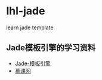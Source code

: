 # lhl-jade
learn jade template
## Jade模板引擎的学习资料
- [Jade-模板引擎](http://expressjs.jser.us/jade.html)
- [慕课网](http://www.imooc.com/video/5260)
